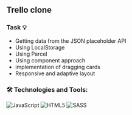 ## Trello clone

### Task :bulb:

* Getting data from the JSON placeholder API
* Using LocalStorage
* Using Parcel
* Using component approach 
* implementation of dragging cards
* Responsive and adaptive layout





### 🛠 Technologies and Tools: 

 ![JavaScript](https://img.shields.io/badge/JavaScript-A9A9A9?style=flat&logo=JavaScript)
 ![HTML5](https://img.shields.io/badge/HTML5-A9A9A9?style=flat&logo=HTML5)
 ![SASS](https://img.shields.io/badge/SASS-A9A9A9?style=flat&logo=SASS)


